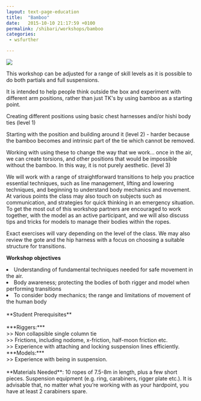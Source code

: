 ```yaml
---
layout: text-page-education
title:  "Bamboo"
date:   2015-10-10 21:17:59 +0100
permalink: /shibari/workshops/bamboo
categories:
 - wsfurther

---
```

<img src="https://c1.staticflickr.com/3/2880/32871423653_485bd83bbf_b.jpg" class="text-image-left" />

This workshop can be adjusted for a range of skill levels as it is possible to do both partials and full suspensions.

It is intended to help people think outside the box and experiment with different arm positions, rather than just TK's by using bamboo as a starting point.

Creating different positions using basic chest harnesses and/or hishi body ties (level 1)

Starting with the position and building around it (level 2) - harder because the bamboo becomes and intrinsic part of the tie which cannot be removed.

Working with using these to change the way that we work... once in the air, we can create torsions, and other positions that would be impossible without the bamboo.  In this way, it is not purely aesthetic. (level 3)

We will work with a range of straightforward transitions to help you practice essential techniques, such as line management, lifting and lowering techniques, and beginning to understand body mechanics and movement.<br>
At various points the class may also touch on subjects such as communication, and strategies for quick thinking in an emergency situation. To get the most out of this workshop partners are encouraged to work together, with the model as an active participant, and we will also discuss tips and tricks for models to manage their bodies within the ropes.

Exact exercises will vary depending on the level of the class. We may also review the gote and the hip harness with a focus on choosing a suitable structure for transitions.

**Workshop objectives**
<li>Understanding of fundamental techniques needed for safe movement in the air.</li>
<li>Body awareness; protecting the bodies of both rigger and model when performing transitions</li>
<li>To consider body mechanics; the range and limitations of movement of the human body</li>
<br>
**Student Prerequisites**<br>
<br>
***Riggers:***<br>
>> Non collapsible single column tie<br>
>> Frictions, including nodome, x-friction, half-moon friction etc.<br>
>> Experience with attaching and locking suspension lines efficiently.<br>
***Models:***<br>
>> Experience with being in suspension.<br>
<br>
**Materials Needed**: 10 ropes of 7.5-8m in length, plus a few short pieces. Suspension equipment (e.g. ring, carabiners, rigger plate etc.). It is advisable that, no matter what you’re working with as your hardpoint, you have at least 2 carabiners spare.

